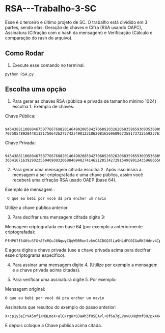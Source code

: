 # RSA---Trabalho-3-SC



Esse é o terceiro e último projeto de SC. O trabalho está dividido em 3 partes, sendo elas: Geração de chaves e Cifra (RSA usando OAPC), Assinatura (Cifração com o hash da mensagem) e Verificação (Cálculo e comparação do rash do arquivo). 	 




## Como Rodar
1. Execute esse comando no terminal.
```
python RSA.py
```
 ## Escolha uma opção
1. Para gerar as chaves RSA (pública e privada de tamanho mínimo 1024) escolha 1. Exemplo de chaves:
   
Chave Pública:
```
    94543881106804675877867688201464902085842706092032620683596593093536809544541418994357931302330443226495996865805990610659887244894973849311827082577163685769084295123305337289885914964870639829525759498037729004134747456507829098070143953336613476094257231703246503132115320707117632672803437998769257667569, 70750548928448112175064262727423490123186208165696096735817372355923761883338340570084202338367280749531692688548590267781134717785733253359820522974801603230987415422164497193679781812717455974423643194769017404317716057794887301883020556071791781882959195820460738295903849854669400062293362687790815521509
 ```
Chave Privada:
```
    94543881106804675877867688201464902085842706092032620683596593093536809544541418994357931302330443226495996865805990610659887244894973849311827082577163685769084295123305337289885914964870639829525759498037729004134747456507829098070143953336613476094257231703246503132115320707117632672803437998769257667569, 36541671639290235504090032068846948274146212053427291549090124359686550856419758001954315112717960310470548199081735882415867765260433479433580898385006763907607377821286703535311143681162898215510662853184897918812408602381942450914845174727983363537921894245952631666236667388564030077520132077846658330269
```
2. Para gerar uma mensagem cifrada escolha 2. Após isso insira a mensagem a ser criptografada e uma chave pública, assim você receberá uma cifração RSA usado OAEP (base 64).
   
Exemplo de mensagem :
```
 O que eu bebi por você dá pra encher um navio 
```
Utilize a chave pública anterior.

3. Para decifrar uma mensagem cifrada digite 3:
   
Mensagem criptografada em base 64 (por exemplo a anteriormente criptografada): 
```
PfHP67f540tuSFG+AFxMQuJ6NqwyCQqW0RRunlvkmOACDGQ3lLa9HLdFG0IGwRKSHdnv4IpdJpX1OPUA39KimKnQhIfwIdVcnupGA95x7ys+xV70rmE81z2LkfVIR8SDYIoi/34HbVjCjGnDth723Z5uwyE3Desjvuo9suLzYSU= 
```
E agora digite a chave privada (use a chave privada acima para decifrar esse criptograma específico). 

4. Para assinar uma mensagem digite 4. (Utilize por exemplo a mensagem e a chave privada acima citadas). 

5. Para verificar uma assinatura digite 5. Por exemplo:
   
Mensagem original:
```
O que eu bebi por você dá pra encher um navio
```
Assinatura que resultou do exemplo do passo anterior: 
```
X+cp1y5eIrVA5mfj/MQLmoX+elO/rgWr8JaAh3f8SEAvl+0f6a7gLVuvUUHqhmfO0/px4X4TjarJFRgK80rb99/anR0ejV2UCxITXy3r+P2lcXP6Djpeh+f/zmgls19ZwxCBGSMASVG2qYKG7cNldfqsqJve+gzz7om7swG/wL4= 
```
E depois coloque a Chave pública acima citada.  


